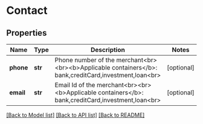 # Contact


## Properties
Name | Type | Description | Notes
------------ | ------------- | ------------- | -------------
**phone** | **str** | Phone number of the merchant&lt;br&gt;&lt;br&gt;&lt;b&gt;Applicable containers&lt;/b&gt;: bank,creditCard,investment,loan&lt;br&gt; | [optional] 
**email** | **str** | Email Id of the merchant&lt;br&gt;&lt;br&gt;&lt;b&gt;Applicable containers&lt;/b&gt;: bank,creditCard,investment,loan&lt;br&gt; | [optional] 

[[Back to Model list]](../README.md#documentation-for-models) [[Back to API list]](../README.md#documentation-for-api-endpoints) [[Back to README]](../README.md)


